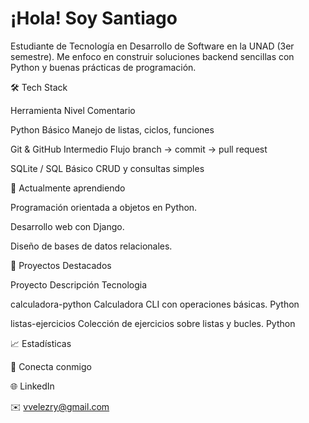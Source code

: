 # ¡Hola! Soy Santiago
Estudiante de Tecnología en Desarrollo de Software en la UNAD (3er semestre).
Me enfoco en construir soluciones backend sencillas con Python y buenas prácticas de programación.

🛠 Tech Stack

Herramienta      Nivel      Comentario

  Python         Básico      Manejo de listas, ciclos, funciones

Git & GitHub     Intermedio  Flujo branch → commit → pull request

SQLite / SQL      Básico     CRUD y consultas simples

🌱 Actualmente aprendiendo

Programación orientada a objetos en Python.

Desarrollo web con Django.

Diseño de bases de datos relacionales.

🚀 Proyectos Destacados

Proyecto               Descripción             Tecnologia

calculadora-python    Calculadora CLI
                      con operaciones básicas.  Python

listas-ejercicios     Colección de ejercicios 
                      sobre listas y bucles.     Python

📈 Estadísticas

🤝 Conecta conmigo

🌐 LinkedIn

✉️ vvelezry@gmail.com

